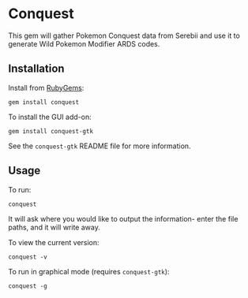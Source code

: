 # Conquest

This gem will gather Pokemon Conquest data from Serebii and use it to generate
Wild Pokemon Modifier ARDS codes.

## Installation

Install from [RubyGems](https://rubygems.org/gems/conquest):

    gem install conquest

To install the GUI add-on:

    gem install conquest-gtk

See the ```conquest-gtk``` README file for more information.

## Usage

To run:

    conquest

It will ask where you would like to output the information- enter the file
paths, and it will write away.

To view the current version:

    conquest -v

To run in graphical mode (requires ```conquest-gtk```):

    conquest -g
